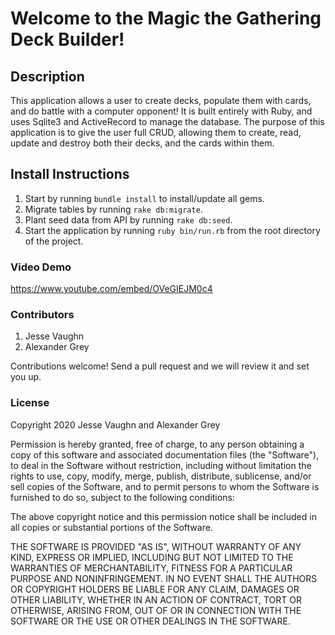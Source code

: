 # Welcome to the Magic the Gathering Deck Builder!

## Description

This application allows a user to create decks, populate them with cards, and do battle with a computer opponent!  It is built entirely with Ruby, and uses Sqlite3 and ActiveRecord to manage the database.  The purpose of this application is to give the user full CRUD, allowing them to create, read, update and destroy both their decks, and the cards within them.


## Install Instructions

1. Start by running `bundle install` to install/update all gems.
2. Migrate tables by running `rake db:migrate`.
3. Plant seed data from API by running `rake db:seed`.
4. Start the application by running `ruby bin/run.rb` from the root directory of the project.

### Video Demo

https://www.youtube.com/embed/OVeGIEJM0c4

### Contributors

1. Jesse Vaughn
2. Alexander Grey

Contributions welcome! Send a pull request and we will review it and set you up.

### License

Copyright 2020 Jesse Vaughn and Alexander Grey

Permission is hereby granted, free of charge, to any person obtaining a copy of this software and associated documentation files (the "Software"), to deal in the Software without restriction, including without limitation the rights to use, copy, modify, merge, publish, distribute, sublicense, and/or sell copies of the Software, and to permit persons to whom the Software is furnished to do so, subject to the following conditions:

The above copyright notice and this permission notice shall be included in all copies or substantial portions of the Software.

THE SOFTWARE IS PROVIDED "AS IS", WITHOUT WARRANTY OF ANY KIND, EXPRESS OR IMPLIED, INCLUDING BUT NOT LIMITED TO THE WARRANTIES OF MERCHANTABILITY, FITNESS FOR A PARTICULAR PURPOSE AND NONINFRINGEMENT. IN NO EVENT SHALL THE AUTHORS OR COPYRIGHT HOLDERS BE LIABLE FOR ANY CLAIM, DAMAGES OR OTHER LIABILITY, WHETHER IN AN ACTION OF CONTRACT, TORT OR OTHERWISE, ARISING FROM, OUT OF OR IN CONNECTION WITH THE SOFTWARE OR THE USE OR OTHER DEALINGS IN THE SOFTWARE.